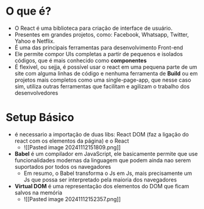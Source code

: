 # O que é?
- O React é uma biblioteca para criação de interface de usuário.
- Presentes em grandes projetos, como: Facebook, Whatsapp, Twitter, Yahoo e Netflix.
- É uma das principais ferramentas para desenvolvimento Front-end
- Ele permite compor UIs completas a partir de pequenos e isolados códigos, que é mais conhecido como **componentes**
- É flexivel, ou sejja, é possível usar o react em uma pequena parte de um site com alguma linhas de código e nenhuma ferramenta de **Build** ou em projetos mais completos como uma single-page-app, que nesse caso sim, utiliza outras ferramentas que facilitam e agilizam o trabalho dos desenvolvedores
# Setup Básico
- é necessario a importação de duas libs: React DOM (faz a ligação do react com os elementos da página) e o React
	- ![[Pasted image 20241112151809.png]]
- **Babel** é um compilador em JavaScript, ele basicamente permite que use funcionalidades modernas da linguagem que podem ainda nao serem suportados por todos os navegadores 
	- Em resumo, o Babel transforma o Js em Js, mais precisamente um Js que possa ser interpretado pela maioria dos navegadores
- **Virtual DOM** é uma representação dos elementos do DOM que ficam salvos na memória
	- ![[Pasted image 20241112152357.png]]